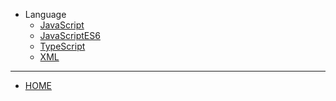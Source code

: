 * Language
  * [JavaScript](./docs/web/Language/JavaScript.md)
  * [JavaScriptES6](./docs/web/Language/JavaScriptES6.md) 
  * [TypeScript](./docs/web/Language/TypeScript.md) 
  * [XML](./docs/web/Language/XML.md) 

<hr/>

  * [HOME](/README.md)